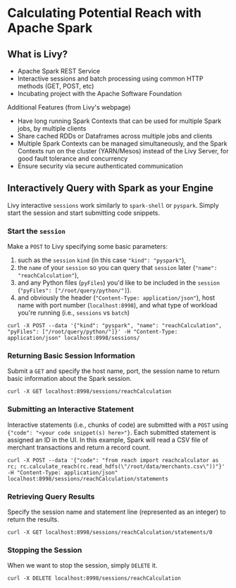 # Calculating Potential Reach with Apache Spark

## What is Livy?
- Apache Spark REST Service
- Interactive sessions and batch processing using common HTTP methods (GET, POST, etc)
- Incubating project with the Apache Software Foundation

Additional Features (from Livy's webpage)
- Have long running Spark Contexts that can be used for multiple Spark jobs, by multiple clients
- Share cached RDDs or Dataframes across multiple jobs and clients
- Multiple Spark Contexts can be managed simultaneously, and the Spark Contexts run on the cluster (YARN/Mesos) instead of the Livy Server, for good fault tolerance and concurrency
- Ensure security via secure authenticated communication

## Interactively Query with Spark as your Engine
Livy interactive `sessions` work similarly to `spark-shell` or `pyspark`. Simply start the session and start submitting code snippets.  

### Start the `session`
Make a `POST` to Livy specifying some basic parameters:
1. such as the `session` `kind` (in this case `"kind": "pyspark"`), 
2. the `name` of your `session` so you can query that `session` later (`"name": "reachCalculation"`),
3. and any Python files (`pyFiles`) you'd like to be included in the `session` (`"pyFiles": ["/root/query/python/"]`).
4. and obviously the header (`"Content-Type: application/json"`), host name with port number (`localhost:8998`), and what type of workload you're running (i.e., `sessions` vs `batch`)

```
curl -X POST --data '{"kind": "pyspark", "name": "reachCalculation", "pyFiles": ["/root/query/python/"]}' -H "Content-Type: application/json" localhost:8998/sessions/
```

### Returning Basic Session Information
Submit a `GET` and specify the host name, port, the session name to return basic information about the Spark session.
```
curl -X GET localhost:8998/sessions/reachCalculation
```

### Submitting an Interactive Statement
Interactive statements (i.e., chunks of code) are submitted with a `POST` using `{"code": "<your code snippet(s) here>"}`. Each submitted statement is assigned an ID in the UI. In this example, Spark will read a CSV file of merchant transactions and return a record count.
```
curl -X POST --data '{"code": "from reach import reachcalculator as rc; rc.calculate_reach(rc.read_hdfs(\"/root/data/merchants.csv\"))"}' -H "Content-Type: application/json" localhost:8998/sessions/reachCalculation/statements
```

### Retrieving Query Results
Specify the session name and statement line (represented as an integer) to return the results.
```
curl -X GET localhost:8998/sessions/reachCalculation/statements/0
```

### Stopping the Session
When we want to stop the session, simply `DELETE` it.
```
curl -X DELETE localhost:8998/sessions/reachCalculation
```